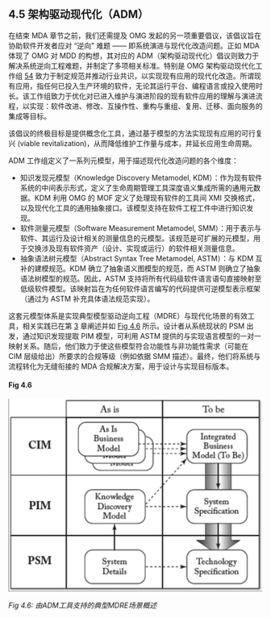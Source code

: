 ## 4.5 架构驱动现代化（ADM）
在结束 MDA 章节之前，我们还需提及 OMG 发起的另一项重要倡议，该倡议旨在协助软件开发者应对 “逆向” 难题 —— 即系统演进与现代化改造问题。正如 MDA 体现了 OMG 对 MDD 的构想，其对应的 ADM（架构驱动现代化）倡议则致力于解决系统逆向工程难题，并制定了多项相关标准。特别是 OMG 架构驱动现代化工作组 [54](../bibliography.md#54) 致力于制定规范并推动行业共识，以实现现有应用的现代化改造。所谓现有应用，指任何已投入生产环境的软件，无论其运行平台、编程语言或投入使用时长。该工作组致力于优化对已进入维护与演进阶段的现有软件应用的理解与演进流程，以实现：软件改进、修改、互操作性、重构与重组、复用、迁移、面向服务的集成等目标。

该倡议的终极目标是提供概念化工具，通过基于模型的方法实现现有应用的可行复兴 (viable revitalization)，从而降低维护工作量与成本，并延长应用生命周期。

ADM 工作组定义了一系列元模型，用于描述现代化改造问题的各个维度：

- 知识发现元模型（Knowledge Discovery Metamodel, KDM）：作为现有软件系统的中间表示形式，定义了生命周期管理工具深度语义集成所需的通用元数据。KDM 利用 OMG 的 MOF 定义了处理现有软件的工具间 XMI 交换格式，以及现代化工具的通用抽象接口。该模型支持在软件工程工件中进行知识发现。
- 软件测量元模型（Software Measurement Metamodel, SMM）：用于表示与软件、其运行及设计相关的测量信息的元模型。该规范是可扩展的元模型，用于交换涉及现有软件资产（设计、实现或运行）的软件相关测量信息。
- 抽象语法树元模型（Abstract Syntax Tree Metamodel, ASTM）：与 KDM 互补的建模规范。KDM 确立了抽象语义图模型的规范，而 ASTM 则确立了抽象语法树模型的规范。因此，ASTM 支持将所有代码级软件语言语句直接映射至低级软件模型。该映射旨在为任何软件语言编写的代码提供可逆模型表示框架（通过为 ASTM 补充具体语法规范实现）。

这套元模型体系是实现典型模型驱动逆向工程（MDRE）与现代化场景的有效工具，相关实践已在第 [3](../ch3/0.md) 章阐述并如 [Fig 4.6](#fig-46) 所示。设计者从系统现状的 PSM 出发，通过知识发现提取 PIM 模型，可利用 ASTM 提供的与实现语言模型的一对一映射关系。随后，他们致力于使这些模型符合功能性与非功能性需求（可能在 CIM 层级给出）所要求的合规等级（例如依据 SMM 描述）。最终，他们将系统与流程转化为无缝衔接的 MDA 合规解决方案，用于设计与实现目标版本。

#### Fig 4.6
![Fig 4.6](../img/fig4.6.png)

*Fig 4.6: 由ADM工具支持的典型MDRE场景概述*

